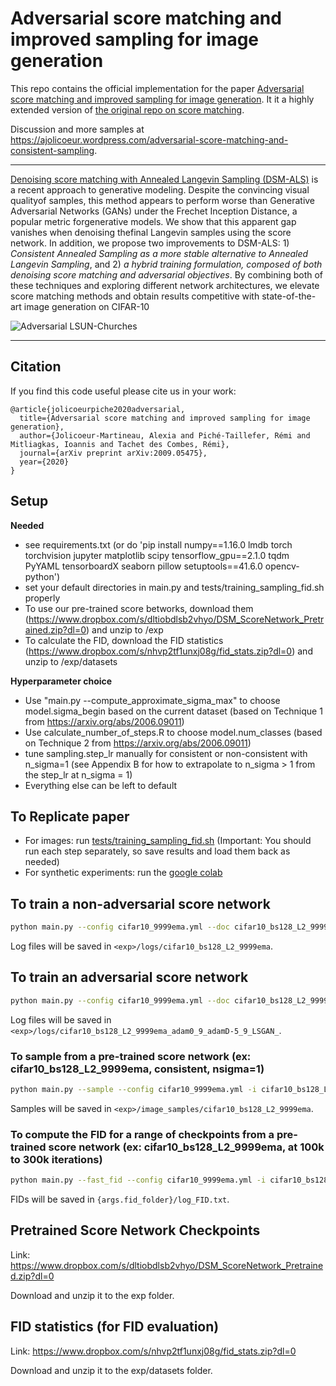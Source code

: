 # Adversarial score matching and improved sampling for image generation

This repo contains the official implementation for the paper [Adversarial score matching and improved sampling for image generation](https://arxiv.org/abs/2009.05475). It it a highly extended version of [the original repo on score matching](https://github.com/ermongroup/ncsnv2).

Discussion and more samples at https://ajolicoeur.wordpress.com/adversarial-score-matching-and-consistent-sampling.

-----------------------------------------------------------------------------------------

[Denoising score matching with Annealed Langevin Sampling (DSM-ALS)](https://arxiv.org/abs/2006.09011) is a recent approach to generative modeling. Despite the convincing visual qualityof samples, this method appears to perform worse than Generative Adversarial Networks (GANs) under the Frechet Inception Distance, a popular metric forgenerative models. We show that this apparent gap vanishes when denoising thefinal Langevin samples using the score network.  In addition, we propose two improvements to DSM-ALS: 1) *Consistent Annealed Sampling as a more stable alternative to Annealed Langevin Sampling*, and 2) *a hybrid training formulation, composed of both denoising score matching and adversarial objectives*. By combining both of these techniques and exploring different network architectures, we elevate score matching methods and obtain results competitive with state-of-the-art image generation on CIFAR-10

![Adversarial LSUN-Churches](https://ajolicoeur.files.wordpress.com/2020/09/image.png?w=662)

-----------------------------------------------------------------------------------------

## Citation

If you find this code useful please cite us in your work:
```
@article{jolicoeurpiche2020adversarial,
  title={Adversarial score matching and improved sampling for image generation},
  author={Jolicoeur-Martineau, Alexia and Piché-Taillefer, Rémi and Mitliagkas, Ioannis and Tachet des Combes, Rémi},
  journal={arXiv preprint arXiv:2009.05475},
  year={2020}
}
```
## Setup

**Needed**

* see requirements.txt (or do 'pip install numpy==1.16.0 lmdb torch torchvision jupyter matplotlib scipy tensorflow_gpu==2.1.0 tqdm PyYAML tensorboardX seaborn pillow setuptools==41.6.0 opencv-python')
* set your default directories in main.py and tests/training_sampling_fid.sh properly
* To use our pre-trained score betworks, download them (https://www.dropbox.com/s/dltiobdlsb2vhyo/DSM_ScoreNetwork_Pretrained.zip?dl=0) and unzip to /exp
* To calculate the FID, download the FID statistics (https://www.dropbox.com/s/nhvp2tf1unxj08g/fid_stats.zip?dl=0) and unzip to /exp/datasets

**Hyperparameter choice**

* Use "main.py --compute_approximate_sigma_max" to choose model.sigma_begin based on the current dataset (based on Technique 1 from https://arxiv.org/abs/2006.09011)
* Use calculate_number_of_steps.R to choose model.num_classes (based on Technique 2 from https://arxiv.org/abs/2006.09011)
* tune sampling.step_lr manually for consistent or non-consistent with n_sigma=1 (see Appendix B for how to extrapolate to n_sigma > 1 from the step_lr at n_sigma = 1)
* Everything else can be left to default

## To Replicate paper

* For images: run [tests/training_sampling_fid.sh](https://github.com/AlexiaJM/AdversarialConsistentScoreMatching/blob/master/tests/training_sampling_fid.sh) (Important: You should run each step separately, so save results and load them back as needed)
* For synthetic experiments: run the [google colab](https://github.com/AlexiaJM/AdversarialConsistentScoreMatching/blob/master/Clean_Basic_code_GAN_with_DSM.ipynb)

## To train a non-adversarial score network

```bash
python main.py --config cifar10_9999ema.yml --doc cifar10_bs128_L2_9999ema --ni
```
Log files will be saved in `<exp>/logs/cifar10_bs128_L2_9999ema`.

## To train an adversarial score network

```bash
python main.py --config cifar10_9999ema.yml --doc cifar10_bs128_L2_9999ema_adam0_9_adamD-5_9_LSGAN_ --ni  --adam --adam_beta 0 .9 --D_adam --D_adam_beta -.5 .9 --adversarial
```
Log files will be saved in `<exp>/logs/cifar10_bs128_L2_9999ema_adam0_9_adamD-5_9_LSGAN_`.

### To sample from a pre-trained score network (ex: cifar10_bs128_L2_9999ema, consistent, nsigma=1)

```bash
python main.py --sample --config cifar10_9999ema.yml -i cifar10_bs128_L2_9999ema --ni --consistent --nsigma 1 --step_lr 5.6e-6 --batch_size 100 --begin_ckpt 250000
```
Samples will be saved in `<exp>/image_samples/cifar10_bs128_L2_9999ema`.

### To compute the FID for a range of checkpoints from a pre-trained score network (ex: cifar10_bs128_L2_9999ema, at 100k to 300k iterations)

```bash
python main.py --fast_fid --config cifar10_9999ema.yml -i cifar10_bs128_L2_9999ema --ni --consistent --nsigma 1 --step_lr 5.6e-6 --batch_size 4000 --fid_num_samples 10000 --begin_ckpt 100000 --end_ckpt 300000
```
FIDs will be saved in `{args.fid_folder}/log_FID.txt`.

## Pretrained Score Network Checkpoints

Link: https://www.dropbox.com/s/dltiobdlsb2vhyo/DSM_ScoreNetwork_Pretrained.zip?dl=0

Download and unzip it to the exp folder.

## FID statistics (for FID evaluation)

Link: https://www.dropbox.com/s/nhvp2tf1unxj08g/fid_stats.zip?dl=0

Download and unzip it to the exp/datasets folder.
